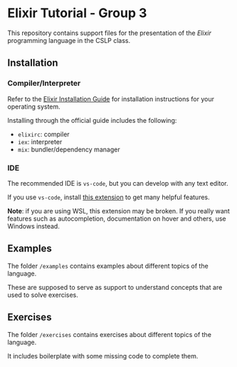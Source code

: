 # Elixir Tutorial - Group 3

This repository contains support files for the presentation of the *Elixir* programming language in the CSLP class.

## Installation

### Compiler/Interpreter

Refer to the [Elixir Installation Guide](https://elixir-lang.org/install.html) for installation instructions for your operating system.

Installing through the official guide includes the following:
- `elixirc`: compiler
- `iex`: interpreter
- `mix`: bundler/dependency manager


### IDE

The recommended IDE is `vs-code`, but you can develop with any text editor.

If you use `vs-code`, install [this extension]([https://](https://marketplace.visualstudio.com/items?itemName=JakeBecker.elixir-ls)) to get many helpful features.

**Note**: if you are using WSL, this extension may be broken. If you really want features such as autocompletion, documentation on hover and others, use Windows instead.


## Examples 

The folder `/examples` contains examples about different topics of the language.

These are supposed to serve as support to understand concepts that are used to solve exercises.


## Exercises

The folder `/exercises` contains exercises about different topics of the language.

It includes boilerplate with some missing code to complete them.


